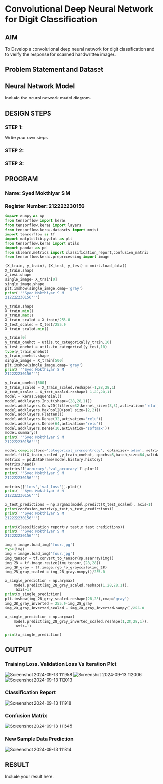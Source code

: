 # Convolutional Deep Neural Network for Digit Classification

## AIM

To Develop a convolutional deep neural network for digit classification and to verify the response for scanned handwritten images.

## Problem Statement and Dataset

## Neural Network Model

Include the neural network model diagram.

## DESIGN STEPS

### STEP 1:
Write your own steps

### STEP 2:

### STEP 3:


## PROGRAM

### Name: Syed Mokthiyar S M
### Register Number: 212222230156
```python
import numpy as np
from tensorflow import keras
from tensorflow.keras import layers
from tensorflow.keras.datasets import mnist
import tensorflow as tf
import matplotlib.pyplot as plt
from tensorflow.keras import utils
import pandas as pd
from sklearn.metrics import classification_report,confusion_matrix
from tensorflow.keras.preprocessing import image

(X_train, y_train), (X_test, y_test) = mnist.load_data()
X_train.shape
X_test.shape
single_image= X_train[0]
single_image.shape
plt.imshow(single_image,cmap='gray')
print('''Syed Mokthiyar S M 
212222230156''')

y_train.shape
X_train.min()
X_train.max()
X_train_scaled = X_train/255.0
X_test_scaled = X_test/255.0
X_train_scaled.min()

y_train[0]
y_train_onehot = utils.to_categorical(y_train,10)
y_test_onehot = utils.to_categorical(y_test,10)
type(y_train_onehot)
y_train_onehot.shape
single_image = X_train[500]
plt.imshow(single_image,cmap='gray')
print('''Syed Mokthiyar S M 
212222230156''')

y_train_onehot[500]
X_train_scaled = X_train_scaled.reshape(-1,28,28,1)
X_test_scaled = X_test_scaled.reshape(-1,28,28,1)
model = keras.Sequential()
model.add(layers.Input(shape=(28,28,1)))
model.add(layers.Conv2D(filters=32,kernel_size=(3,3),activation='relu'))
model.add(layers.MaxPool2D(pool_size=(2,2)))
model.add(layers.Flatten())
model.add(layers.Dense(32,activation='relu'))
model.add(layers.Dense(64,activation='relu'))
model.add(layers.Dense(10,activation='softmax'))
model.summary()
print('''Syed Mokthiyar S M 
212222230156''')

model.compile(loss='categorical_crossentropy', optimizer='adam', metrics=['accuracy'])
model.fit(X_train_scaled ,y_train_onehot, epochs=5,batch_size=64,validation_data=(X_test_scaled,y_test_onehot))
metrics = pd.DataFrame(model.history.history)
metrics.head()
metrics[['accuracy','val_accuracy']].plot()
print('''Syed Mokthiyar S M 
212222230156''')

metrics[['loss','val_loss']].plot()
print('''Syed Mokthiyar S M 
212222230156''')

x_test_predictions = np.argmax(model.predict(X_test_scaled), axis=1)
print(confusion_matrix(y_test,x_test_predictions))
print('''Syed Mokthiyar S M 
212222230156''')

print(classification_report(y_test,x_test_predictions))
print('''Syed Mokthiyar S M 
212222230156''')

img = image.load_img('four.jpg')
type(img)
img = image.load_img('four.jpg')
img_tensor = tf.convert_to_tensor(np.asarray(img))
img_28 = tf.image.resize(img_tensor,(28,28))
img_28_gray = tf.image.rgb_to_grayscale(img_28)
img_28_gray_scaled = img_28_gray.numpy()/255.0

x_single_prediction = np.argmax(
    model.predict(img_28_gray_scaled.reshape(1,28,28,1)),
     axis=1)
print(x_single_prediction)
plt.imshow(img_28_gray_scaled.reshape(28,28),cmap='gray')
img_28_gray_inverted = 255.0-img_28_gray
img_28_gray_inverted_scaled = img_28_gray_inverted.numpy()/255.0
     
x_single_prediction = np.argmax(
    model.predict(img_28_gray_inverted_scaled.reshape(1,28,28,1)),
     axis=1)

print(x_single_prediction)
```
## OUTPUT

### Training Loss, Validation Loss Vs Iteration Plot
![Screenshot 2024-09-13 111958](https://github.com/user-attachments/assets/324f3b2f-5a77-4105-a1a5-0beca72136e3)
![Screenshot 2024-09-13 112006](https://github.com/user-attachments/assets/5d29f213-3b3f-4e94-b0e0-be77fdf1137f)
![Screenshot 2024-09-13 112013](https://github.com/user-attachments/assets/0b293e77-75ca-47ce-bf21-94a63f296a17)


### Classification Report

![Screenshot 2024-09-13 111918](https://github.com/user-attachments/assets/0f9c3efb-2742-4132-92f8-d5127768571e)


### Confusion Matrix

![Screenshot 2024-09-13 111645](https://github.com/user-attachments/assets/716abf84-1c54-4619-8ed0-75b62fe02c3c)


### New Sample Data Prediction

![Screenshot 2024-09-13 111814](https://github.com/user-attachments/assets/59ce1d72-289e-442a-9949-9dc61ccf1fda)


## RESULT
Include your result here.
